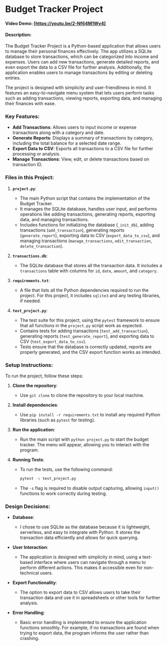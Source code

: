 # Budget Tracker Project

#### Video Demo: [https://youtu.be/2-Nf64M1Wv4]

#### Description:

The Budget Tracker Project is a Python-based application that allows users to manage their personal finances effectively. The app utilizes a SQLite database to store transactions, which can be categorized into income and expenses. Users can add new transactions, generate detailed reports, and even export the data to a CSV file for further analysis. Additionally, the application enables users to manage transactions by editing or deleting entries.

The project is designed with simplicity and user-friendliness in mind. It features an easy-to-navigate menu system that lets users perform tasks such as adding transactions, viewing reports, exporting data, and managing their finances with ease.

### Key Features:
- **Add Transactions**: Allows users to input income or expense transactions along with a category and date.
- **Generate Reports**: Displays a summary of transactions by category, including the total balance for a selected date range.
- **Export Data to CSV**: Exports all transactions to a CSV file for further processing or analysis.
- **Manage Transactions**: View, edit, or delete transactions based on transaction ID.

### Files in this Project:

1. **`project.py`**:
    - The main Python script that contains the implementation of the Budget Tracker.
    - It manages the SQLite database, handles user input, and performs operations like adding transactions, generating reports, exporting data, and managing transactions.
    - Includes functions for initializing the database (`_init_db`), adding transactions (`add_transaction`), generating reports (`generate_report`), exporting data to CSV (`export_data_to_csv`), and managing transactions (`manage_transactions`, `edit_transaction`, `delete_transaction`).

2. **`transactions.db`**:
    - The SQLite database that stores all the transaction data. It includes a `transactions` table with columns for `id`, `date`, `amount`, and `category`.

3. **`requirements.txt`**:
    - A file that lists all the Python dependencies required to run the project. For this project, it includes `sqlite3` and any testing libraries, if needed.

4. **`test_project.py`**:
    - The test suite for this project, using the `pytest` framework to ensure that all functions in the `project.py` script work as expected.
    - Contains tests for adding transactions (`test_add_transaction`), generating reports (`test_generate_report`), and exporting data to CSV (`test_export_data_to_csv`).
    - Tests ensure that the database is correctly updated, reports are properly generated, and the CSV export function works as intended.

### Setup Instructions:
To run the project, follow these steps:

1. **Clone the repository**:
    - Use `git clone` to clone the repository to your local machine.

2. **Install dependencies**:
    - Use `pip install -r requirements.txt` to install any required Python libraries (such as `pytest` for testing).

3. **Run the application**:
    - Run the main script with `python project.py` to start the budget tracker. The menu will appear, allowing you to interact with the program.

4. **Running Tests**:
    - To run the tests, use the following command:
      ```bash
      pytest -s test_project.py
      ```
    - The `-s` flag is required to disable output capturing, allowing `input()` functions to work correctly during testing.

### Design Decisions:

- **Database**:
    - I chose to use SQLite as the database because it is lightweight, serverless, and easy to integrate with Python. It stores the transaction data efficiently and allows for quick querying.

- **User Interaction**:
    - The application is designed with simplicity in mind, using a text-based interface where users can navigate through a menu to perform different actions. This makes it accessible even for non-technical users.

- **Export Functionality**:
    - The option to export data to CSV allows users to take their transaction data and use it in spreadsheets or other tools for further analysis.

- **Error Handling**:
    - Basic error handling is implemented to ensure the application functions smoothly. For example, if no transactions are found when trying to export data, the program informs the user rather than crashing.
